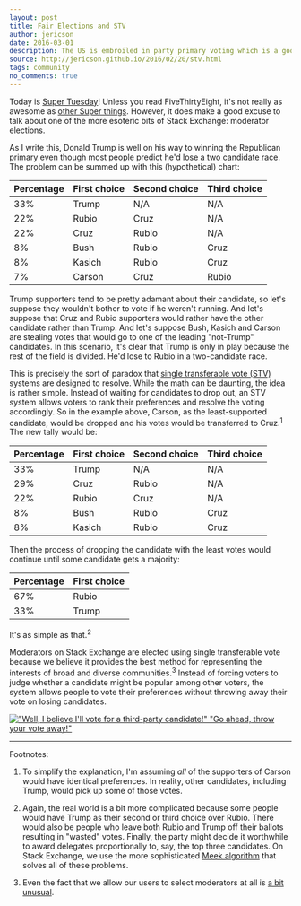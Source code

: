 ```yaml
---
layout: post
title: Fair Elections and STV
author: jericson
date: 2016-03-01
description: The US is embroiled in party primary voting which is a good time to talk about the STV system Stack Exchange uses to elect moderators.
source: http://jericson.github.io/2016/02/20/stv.html
tags: community
no_comments: true
---
```


Today is
[Super Tuesday](http://fivethirtyeight.com/features/super-tuesday-preview-republican-presidential-election-2016/)!
Unless you read FiveThirtyEight, it's not really as awesome as
[other Super things](https://en.wikipedia.org/wiki/Super_Friends). However,
it does make a good excuse to talk about one of the more esoteric bits
of Stack Exchange: moderator elections.

As I write this, Donald Trump is well on his way to winning the
Republican primary even though most people predict he'd
[lose a two candidate race](http://fivethirtyeight.com/features/does-donald-trump-have-a-ceiling/). The
problem can be summed up with this (hypothetical) chart:

Percentage | First choice | Second choice | Third choice
---------- | ------------ | ------------- | ------------
33%        | Trump        | N/A           | N/A
22%        | Rubio        | Cruz          | N/A
22%        | Cruz         | Rubio         | N/A
8%         | Bush         | Rubio         | Cruz
8%         | Kasich       | Rubio         | Cruz
7%         | Carson       | Cruz          | Rubio

Trump supporters tend to be pretty adamant about their candidate, so
let's suppose they wouldn't bother to vote if he weren't running. And
let's suppose that Cruz and Rubio supporters would rather have the
other candidate rather than Trump. And let's suppose Bush, Kasich and
Carson are stealing votes that would go to one of the leading
"not-Trump" candidates. In this scenario, it's clear that Trump is
only in play because the rest of the field is divided. He'd lose to
Rubio in a two-candidate race.

This is precisely the sort of paradox that
[single transferable vote (STV)](https://en.wikipedia.org/wiki/Single_transferable_vote)
systems are designed to resolve. While the math can be daunting, the
idea is rather simple. Instead of waiting for candidates to drop out,
an STV system allows voters to rank their preferences and resolve the
voting accordingly. So in the example above, Carson, as the
least-supported candidate, would be dropped and his votes would be
transferred to Cruz.<sup>1</sup> The new tally would be:

Percentage | First choice | Second choice | Third choice
---------- | ------------ | ------------- | ------------
33%        | Trump        | N/A           | N/A
29%        | Cruz         | Rubio         | N/A
22%        | Rubio        | Cruz          | N/A
8%         | Bush         | Rubio         | Cruz
8%         | Kasich       | Rubio         | Cruz

Then the process of dropping the candidate with the least votes would
continue until some candidate gets a majority:

Percentage | First choice 
---------- | ------------ 
67%        | Rubio
33%        | Trump

It's as simple as that.<sup>2</sup>

Moderators on Stack Exchange are elected using single transferable
vote because we believe it provides the best method for representing
the interests of broad and diverse communities.<sup>3</sup> Instead of forcing
voters to judge whether a candidate might be popular among other
voters, the system allows people to vote their preferences without
throwing away their vote on losing candidates.

[!["Well, I believe I'll vote for a third-party candidate!" "Go ahead, throw your vote away!"](http://i.stack.imgur.com/0Sr8b.gif)](https://www.washingtonpost.com/news/the-fix/wp/2015/03/09/the-co-creator-of-the-simpsons-died-today-here-are-11-of-our-favorite-political-moments-from-the-show/)

---

Footnotes:

1. To simplify the explanation, I'm assuming _all_ of the
    supporters of Carson would have identical preferences. In reality,
    other candidates, including Trump, would pick up some of those
    votes.

2. Again, the real world is a bit more complicated because some
    people would have Trump as their second or third choice over
    Rubio. There would also be people who leave both Rubio and Trump
    off their ballots resulting in "wasted" votes. Finally, the party
    might decide it worthwhile to award delegates proportionally to,
    say, the top three candidates. On Stack Exchange, we use the more
    sophisticated
    [Meek algorithm](https://en.wikipedia.org/wiki/Counting_single_transferable_votes#Meek)
    that solves all of these problems.

3. Even the fact that we allow our users to select moderators at
    all is
    [a bit unusual](http://skeptics.stackexchange.com/q/31376/3252).
